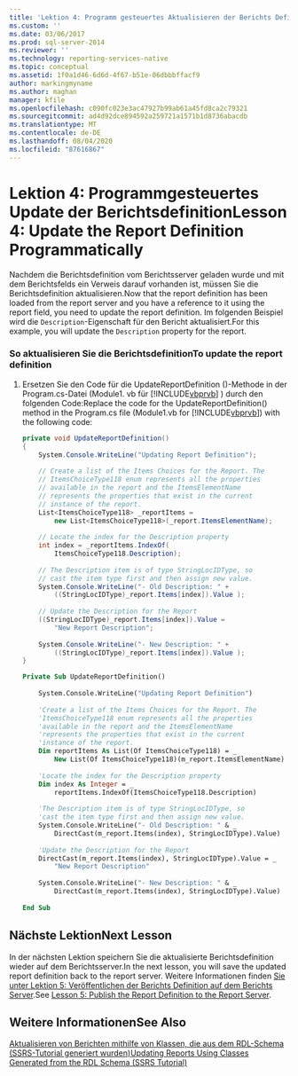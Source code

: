 ```yaml
---
title: 'Lektion 4: Programm gesteuertes Aktualisieren der Berichts Definition | Microsoft-Dokumentation'
ms.custom: ''
ms.date: 03/06/2017
ms.prod: sql-server-2014
ms.reviewer: ''
ms.technology: reporting-services-native
ms.topic: conceptual
ms.assetid: 1f0a1d46-6d6d-4f67-b51e-06dbbbffacf9
author: markingmyname
ms.author: maghan
manager: kfile
ms.openlocfilehash: c090fc023e3ac47927b99ab61a45fd8ca2c79321
ms.sourcegitcommit: ad4d92dce894592a259721a1571b1d8736abacdb
ms.translationtype: MT
ms.contentlocale: de-DE
ms.lasthandoff: 08/04/2020
ms.locfileid: "87616867"
---
```

# <a name="lesson-4-update-the-report-definition-programmatically"></a><span data-ttu-id="1352b-102">Lektion 4: Programmgesteuertes Update der Berichtsdefinition</span><span class="sxs-lookup"><span data-stu-id="1352b-102">Lesson 4: Update the Report Definition Programmatically</span></span>
  <span data-ttu-id="1352b-103">Nachdem die Berichtsdefinition vom Berichtsserver geladen wurde und mit dem Berichtsfelds ein Verweis darauf vorhanden ist, müssen Sie die Berichtsdefinition aktualisieren.</span><span class="sxs-lookup"><span data-stu-id="1352b-103">Now that the report definition has been loaded from the report server and you have a reference to it using the report field, you need to update the report definition.</span></span> <span data-ttu-id="1352b-104">Im folgenden Beispiel wird die `Description`-Eigenschaft für den Bericht aktualisiert.</span><span class="sxs-lookup"><span data-stu-id="1352b-104">For this example, you will update the `Description` property for the report.</span></span>  
  
### <a name="to-update-the-report-definition"></a><span data-ttu-id="1352b-105">So aktualisieren Sie die Berichtsdefinition</span><span class="sxs-lookup"><span data-stu-id="1352b-105">To update the report definition</span></span>  
  
1.  <span data-ttu-id="1352b-106">Ersetzen Sie den Code für die UpdateReportDefinition ()-Methode in der Program.cs-Datei (Module1. vb für [!INCLUDE[vbprvb](../includes/vbprvb-md.md)] ) durch den folgenden Code:</span><span class="sxs-lookup"><span data-stu-id="1352b-106">Replace the code for the UpdateReportDefinition() method in the Program.cs file (Module1.vb for [!INCLUDE[vbprvb](../includes/vbprvb-md.md)]) with the following code:</span></span>  
  
    ```csharp  
    private void UpdateReportDefinition()  
    {  
        System.Console.WriteLine("Updating Report Definition");  
  
        // Create a list of the Items Choices for the Report. The   
        // ItemsChoiceType118 enum represents all the properties  
        // available in the report and the ItemsElementName   
        // represents the properties that exist in the current   
        // instance of the report.  
        List<ItemsChoiceType118> _reportItems =   
            new List<ItemsChoiceType118>(_report.ItemsElementName);  
  
        // Locate the index for the Description property  
        int index = _reportItems.IndexOf(  
            ItemsChoiceType118.Description);  
  
        // The Description item is of type StringLocIDType, so   
        // cast the item type first and then assign new value.  
        System.Console.WriteLine("- Old Description: " +   
            ((StringLocIDType)_report.Items[index]).Value );  
  
        // Update the Description for the Report  
        ((StringLocIDType)_report.Items[index]).Value =   
            "New Report Description";  
  
        System.Console.WriteLine("- New Description: " +   
            ((StringLocIDType)_report.Items[index]).Value );  
    }  
    ```  
  
    ```vb  
    Private Sub UpdateReportDefinition()  
  
        System.Console.WriteLine("Updating Report Definition")  
  
        'Create a list of the Items Choices for the Report. The   
        'ItemsChoiceType118 enum represents all the properties  
        'available in the report and the ItemsElementName   
        'represents the properties that exist in the current   
        'instance of the report.  
        Dim reportItems As List(Of ItemsChoiceType118) = _  
            New List(Of ItemsChoiceType118)(m_report.ItemsElementName)  
  
        'Locate the index for the Description property  
        Dim index As Integer = _  
            reportItems.IndexOf(ItemsChoiceType118.Description)  
  
        'The Description item is of type StringLocIDType, so   
        'cast the item type first and then assign new value.  
        System.Console.WriteLine("- Old Description: " & _  
            DirectCast(m_report.Items(index), StringLocIDType).Value)  
  
        'Update the Description for the Report  
        DirectCast(m_report.Items(index), StringLocIDType).Value = _  
            "New Report Description"  
  
        System.Console.WriteLine("- New Description: " & _  
            DirectCast(m_report.Items(index), StringLocIDType).Value)  
  
    End Sub  
    ```  
  
## <a name="next-lesson"></a><span data-ttu-id="1352b-107">Nächste Lektion</span><span class="sxs-lookup"><span data-stu-id="1352b-107">Next Lesson</span></span>  
 <span data-ttu-id="1352b-108">In der nächsten Lektion speichern Sie die aktualisierte Berichtsdefinition wieder auf dem Berichtsserver.</span><span class="sxs-lookup"><span data-stu-id="1352b-108">In the next lesson, you will save the updated report definition back to the report server.</span></span> <span data-ttu-id="1352b-109">Weitere Informationen finden [Sie unter Lektion 5: Veröffentlichen der Berichts Definition auf dem Berichts Server](../../2014/tutorials/lesson-5-publish-the-report-definition-to-the-report-server.md).</span><span class="sxs-lookup"><span data-stu-id="1352b-109">See [Lesson 5: Publish the Report Definition to the Report Server](../../2014/tutorials/lesson-5-publish-the-report-definition-to-the-report-server.md).</span></span>  
  
## <a name="see-also"></a><span data-ttu-id="1352b-110">Weitere Informationen</span><span class="sxs-lookup"><span data-stu-id="1352b-110">See Also</span></span>  
 [<span data-ttu-id="1352b-111">Aktualisieren von Berichten mithilfe von Klassen, die aus dem RDL-Schema &#40;SSRS-Tutorial generiert wurden&#41;</span><span class="sxs-lookup"><span data-stu-id="1352b-111">Updating Reports Using Classes Generated from the RDL Schema &#40;SSRS Tutorial&#41;</span></span>](../../2014/tutorials/updating-reports-using-classes-generated-from-the-rdl-schema-ssrs-tutorial.md)  
  
  

